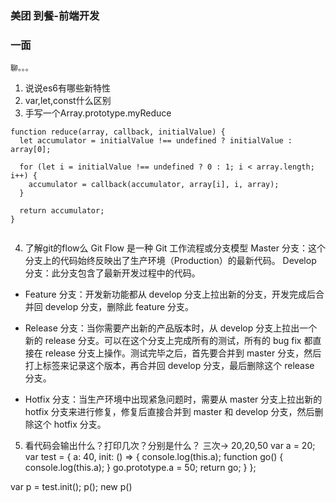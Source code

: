 ### 美团 到餐-前端开发

### 一面
```
聊。。。
```
1. 说说es6有哪些新特性
2. var,let,const什么区别
3. 手写一个Array.prototype.myReduce

```
function reduce(array, callback, initialValue) {
  let accumulator = initialValue !== undefined ? initialValue : array[0];

  for (let i = initialValue !== undefined ? 0 : 1; i < array.length; i++) {
    accumulator = callback(accumulator, array[i], i, array);
  }

  return accumulator;
}


```
4. 了解git的flow么
Git Flow 是一种 Git 工作流程或分支模型
Master 分支：这个分支上的代码始终反映出了生产环境（Production）的最新代码。
Develop 分支：此分支包含了最新开发过程中的代码。

- Feature 分支：开发新功能都从 develop 分支上拉出新的分支，开发完成后合并回 develop 分支，删除此 feature 分支。

- Release 分支：当你需要产出新的产品版本时，从 develop 分支上拉出一个新的 release 分支。可以在这个分支上完成所有的测试，所有的 bug fix 都直接在 release 分支上操作。测试完毕之后，首先要合并到 master 分支，然后打上标签来记录这个版本，再合并回 develop 分支，最后删除这个 release 分支。

- Hotfix 分支：当生产环境中出现紧急问题时，需要从 master 分支上拉出新的 hotfix 分支来进行修复，修复后直接合并到 master 和 develop 分支，然后删除这个 hotfix 分支。

5. 看代码会输出什么？打印几次？分别是什么？ 三次-> 20,20,50
var a = 20;
var test = {
  a: 40,
  init: () => {
    console.log(this.a);
    function go() {
      console.log(this.a);
    }
    go.prototype.a = 50;
    return go;
  }
};

var p = test.init();
p();
new p()
